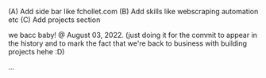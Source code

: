 (A) Add side bar like fchollet.com
(B) Add skills like webscraping automation etc
(C) Add projects section

we bacc baby! @ August 03, 2022. (just doing it for the commit to appear in the history and to mark the fact that we're back to business with building projects hehe :D)

...